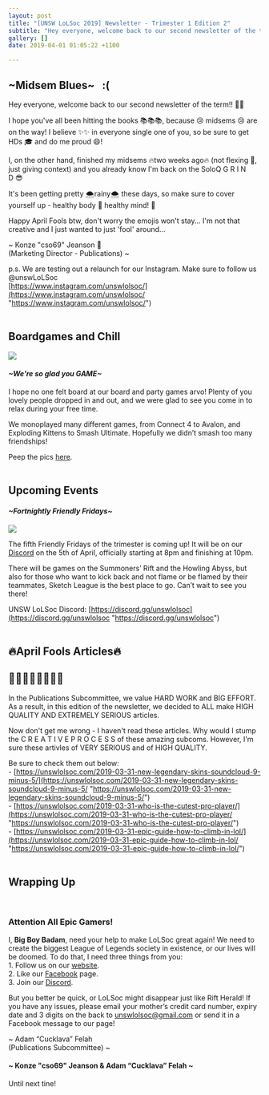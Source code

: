```yaml
---
layout: post
title: "[UNSW LoLSoc 2019] Newsletter - Trimester 1 Edition 2"
subtitle: "Hey everyone, welcome back to our second newsletter of the term!! \U0001F389\U0001F389"
gallery: []
date: 2019-04-01 01:05:22 +1100

---
```

## \~Midsem Blues\~   :(

Hey everyone, welcome back to our second newsletter of the term!! 🎉🎉

I hope you've all been hitting the books 📚📚📚, because 😢 midsems 😢 are on the way! I believe ✨✨ in everyone single one of you, so be sure to get HDs 🎓 and do me proud 😄!

I, on the other hand, finished my midsems 🔥two weeks ago🔥 (not flexing 💪, just giving context) and you already know I'm back on the SoloQ G R I N D 😎

It's been getting pretty 🌨rainy🌨 these days, so make sure to cover yourself up - healthy body 💪 healthy mind! 🤔

Happy April Fools btw, don't worry the emojis won't stay... I'm not that creative and I just wanted to just 'fool' around...

\~ Konze "cso69" Jeanson 💯  
(Marketing Director - Publications) \~

p.s. We are testing out a relaunch for our Instagram. Make sure to follow us @unswLoLSoc  
[https://www.instagram.com/unswlolsoc/](https://www.instagram.com/unswlolsoc/ "https://www.instagram.com/unswlolsoc/") <br> <br>

## Boardgames and Chill

![](https://unswlolsoc.github.io/LoLSocWebpage/uploads/Picture3.png)

#### _\~We're so glad you GAME\~_

I hope no one felt board at our board and party games arvo! Plenty of you lovely people dropped in and out, and we were glad to see you come in to relax during your free time.

We monoplayed many different games, from Connect 4 to Avalon, and Exploding Kittens to Smash Ultimate. Hopefully we didn’t smash too many friendships!

Peep the pics [here](https://www.facebook.com/pg/UNSWLoLSociety/photos/?tab=album&album_id=2262165560517908&__xts__%5B0%5D=68.ARCTtgfQFAwUablJMS8XqRZ5qNl2wr4SMedwrd4yZFx-BKUAky9UkWvLXdSBMyUpIaGCmvRneZnV6k-bah1ConZjIowOcPdfPCtbJtrNE8PNywXzipmwaawDslDBzzxy-cv_-J5UR-Cy342iq6TsXItQQpbH_0Qc6hVjZZJVLM-L0unYy4hLwaSk0wY4colwKgbNCVAzPmJgA9t6S2FeCuoNwJtvycHXkjyZitXXfVyiqLtpMcz5O0RER75gNw27OaJWkOLhIsY-osFrHQNk05vRIyjv6EjdvTsqWAHa--5UOTx-7KcrLkeTeONSh-KCwfobn-_5W29Icid-m5lS73lyGN-6AEn0bFZKSwwJ6aDtU3mFvkKV_Q59oyn8Z7bhNZsvx2Ot1Yk67OYQM2EfsyI3xK4uQ9CYKfrIqbsroyQjYqWQL3m3kuTlbOEjfXGdcgHHdK8yBH5b0oU&__tn__=-UC-R). <br> <br>

## Upcoming Events

#### _\~Fortnightly Friendly Fridays\~_

![](https://unswlolsoc.github.io/LoLSocWebpage/uploads/fb20c49c-18f9-4f1c-bee1-729891b90884-1.jpg)

The fifth Friendly Fridays of the trimester is coming up! It will be on our [Discord](http://discord.gg/unswlolsoc) on the 5th of April, officially starting at 8pm and finishing at 10pm.

There will be games on the Summoners’ Rift and the Howling Abyss, but also for those who want to kick back and not flame or be flamed by their teammates, Sketch League is the best place to go. Can’t wait to see you there!

UNSW LoLSoc Discord: [https://discord.gg/unswlolsoc](https://discord.gg/unswlolsoc "https://discord.gg/unswlolsoc") <br> <br>

## 🔥April Fools Articles🔥

## 💯💯💯💯💯💯💯💯

In the Publications Subcommittee, we value HARD WORK and BIG EFFORT. As a result, in this edition of the newsletter, we decided to ALL make HIGH QUALITY AND EXTREMELY SERIOUS articles.

Now don't get me wrong - I haven't read these articles. Why would I stump the C R E A T I V E P R O C E S S of these amazing subcoms. However, I'm sure these artivles of VERY SERIOUS and of HIGH QUALITY.

Be sure to check them out below:  
\- [https://unswlolsoc.com/2019-03-31-new-legendary-skins-soundcloud-9-minus-5/](https://unswlolsoc.com/2019-03-31-new-legendary-skins-soundcloud-9-minus-5/ "https://unswlolsoc.com/2019-03-31-new-legendary-skins-soundcloud-9-minus-5/")  
\- [https://unswlolsoc.com/2019-03-31-who-is-the-cutest-pro-player/](https://unswlolsoc.com/2019-03-31-who-is-the-cutest-pro-player/ "https://unswlolsoc.com/2019-03-31-who-is-the-cutest-pro-player/")  
\- [https://unswlolsoc.com/2019-03-31-epic-guide-how-to-climb-in-lol/](https://unswlolsoc.com/2019-03-31-epic-guide-how-to-climb-in-lol/ "https://unswlolsoc.com/2019-03-31-epic-guide-how-to-climb-in-lol/") <br> <br>

## Wrapping Up

<br>

### **Attention All Epic Gamers!**

I, **Big Boy Badam**, need your help to make LoLSoc great again! We need to create the biggest League of Legends society in existence, or our lives will be doomed. To do that, I need three things from you:  
1\. Follow us on our [website](https://unswlolsoc.com/).  
2\. Like our [Facebook](https://www.facebook.com/UNSWLoLSociety/) page.  
3\. Join our [Discord](http://discord.gg/unswlolsoc).

But you better be quick, or LoLSoc might disappear just like Rift Herald! If you have any issues, please email your mother’s credit card number, expiry date and 3 digits on the back to [unswlolsoc@gmail.com](mailto:unswlolsoc@gmail.com) or send it in a Facebook message to our page!

\~ Adam “Cucklava” Felah  
(Publications Subcommittee) \~

#### \~ Konze "cso69" Jeanson & Adam “Cucklava” Felah \~

Until next tine!